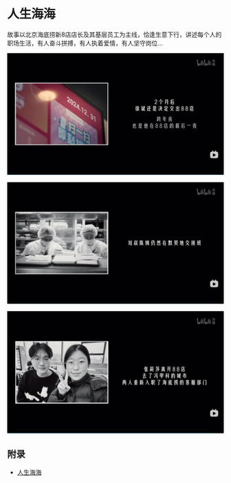 # 人生海海

故事以北京海底捞新8店店长及其基层员工为主线，恰逢生意下行，讲述每个人的职场生活，有人奋斗拼搏，有人执着爱情，有人坚守岗位...


![店长徐斌北京新8店和88店前任经历](./imgs/md1_1.jpg)

![老一代人的坚守](./imgs/md1_2.jpg)

![00后的爱情故事](./imgs/md1_3.jpg)


## 附录

- [人生海海](https://www.bilibili.com/bangumi/play/ss96695)
